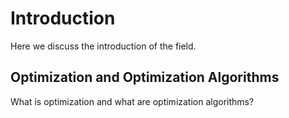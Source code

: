 # Introduction

Here we discuss the introduction of the field.

## Optimization and Optimization Algorithms

What is optimization and what are optimization algorithms?
